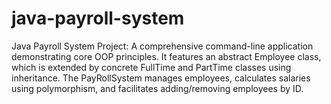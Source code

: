# java-payroll-system
Java Payroll System Project: A comprehensive command-line application demonstrating core OOP principles. It features an abstract Employee class, which is extended by concrete FullTime and PartTime classes using inheritance. The PayRollSystem manages employees, calculates salaries using polymorphism, and facilitates adding/removing employees by ID.
